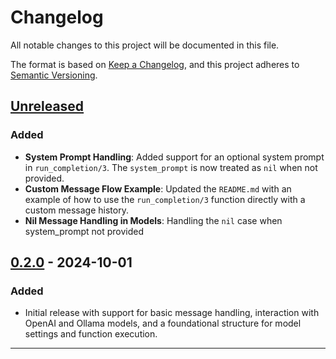 # Changelog

All notable changes to this project will be documented in this file.

The format is based on [Keep a Changelog](https://keepachangelog.com/en/1.0.0/), and this project adheres to [Semantic Versioning](https://semver.org/spec/v2.0.0.html).

## [Unreleased]

### Added
- **System Prompt Handling**: Added support for an optional system prompt in `run_completion/3`. The `system_prompt` is now treated as `nil` when not provided.
- **Custom Message Flow Example**: Updated the `README.md` with an example of how to use the `run_completion/3` function directly with a custom message history.
- **Nil Message Handling in Models**: Handling the `nil` case when system_prompt not provided
  
## [0.2.0] - 2024-10-01

### Added
- Initial release with support for basic message handling, interaction with OpenAI and Ollama models, and a foundational structure for model settings and function execution.

---
[Unreleased]: https://github.com/doofinder/llm_composer/compare/0.2.0...HEAD
[0.2.0]: https://github.com/doofinder/llm_composer/compare/d9f96d55859300d779d9c3899b4c33578bb2e362...0.2.0
[first commit]: https://github.com/doofinder/llm_composer/commit/d9f96d55859300d779d9c3899b4c33578bb2e362

